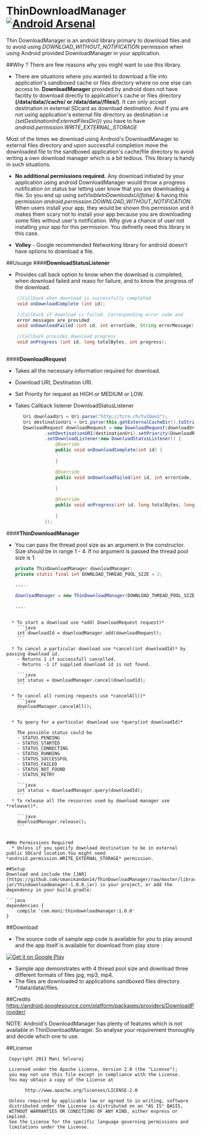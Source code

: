 ThinDownloadManager [![Android Arsenal](https://img.shields.io/badge/Android%20Arsenal-ThinDownloadManager-brightgreen.svg?style=flat)](https://android-arsenal.com/details/1/1077)
===================

Thin DownloadManager is an android library primary to download files and to avoid using *DOWNLOAD_WITHOUT_NOTIFICATION* permission when using Android provided DownloadManager in your application. 


##Why ?
  There are few reasons why you might want to use this library.
  
  * There are situations where you wanted to download a file into application's sandboxed cache or files directory where no one else can access to. **DownloadManager** provided by android does not have facility to download directly to application's cache or files directory **(/data/data/<package>/cache/ or /data/data/<pacakge>/files/)**. It can only accept destination in external SDcard as download destination. And if you are not using application's external file directory as destination i.e *(setDestinationInExternalFilesDir())* you have to have *android.permission.WRITE_EXTERNAL_STORAGE*
  
  Most of the times we download using Android's DownloadManager to external files directory and upon successful completion move the downloaded file to the sandboxed application's cache/file directory to avoid writing a own download manager which is a bit tedious. This library is handy in such situations.
  
  * **No additional permissions required.** Any download initiated by your application using android DownloadManager would throw a progress notification on status bar letting user know that you are downloading a file. So you end up using *setVisibleInDownloadsUi(false)* & having this permission *android.permission.DOWNLOAD_WITHOUT_NOTIFICATION*. When users install your app, they would be shown this permission and it makes them scary not to install your app because you are downloading some files without user's notification. Why give a chance of user not installing your app for this permission. You definetly need this library in this case. 
  
  * **Volley** - Google recommended Networking library for android doesn't have options to download a file. 
  

##Usuage
####**DownloadStatusListener**
  * Provides call back option to know when the download is completed, when download failed and reaso for failure, and to know the progress of the download.
``` java
    //Callback when download is successfully completed
    void onDownloadComplete (int id);

    //Callback if download is failed. Corresponding error code and 
    error messages are provided
    void onDownloadFailed (int id, int errorCode, String errorMessage);

    //Callback provides download progress
    void onProgress (int id, long totalBytes, int progress); 
	
```

####**DownloadRequest**
  * Takes all the necessary information required for download.
  * Download URI, Destination URI.
  * Set Priority for request as HIGH or MEDIUM or LOW.
  * Takes Callback listener DownloadStatusListener

     ``` java
        Uri downloadUri = Uri.parse("http://tcrn.ch/Yu1Ooo1");
        Uri destinationUri = Uri.parse(this.getExternalCacheDir().toString()+"/test.mp4");
        DownloadRequest downloadRequest = new DownloadRequest(downloadUri)
                .setDestinationURI(destinationUri).setPriority(DownloadRequest.Priority.HIGH)./*Default*/setRetryAttempts(2)./*Default*/setRetryWaitInterval(TimeUnit.SECONDS.toMillis(5))
                .setDownloadListener(new DownloadStatusListener() {
                    @Override
                    public void onDownloadComplete(int id) {
                        
                    }

                    @Override
                    public void onDownloadFailed(int id, int errorCode, String errorMessage) {
                        
                    }

                    @Override
                    public void onProgress(int id, long totalBytes, long downlaodedBytes, int progress) {
                        
                    }
                });

     ```

####**ThinDownloadManager** 
  * You can pass the thread pool size as an argument in the constructor. Size should be in range 1 - 4. If no argument is passed the thread pool size is 1.
  	``` java
    private ThinDownloadManager downloadManager;
    private static final int DOWNLOAD_THREAD_POOL_SIZE = 2;
    
    .....
    
    downloadManager = new ThinDownloadManager(DOWNLOAD_THREAD_POOL_SIZE);
    
    ....
```
  
  * To start a download use *add( DownloadRequest request)*
   	```java
   	int downloadId = downloadManager.add(downloadRequest);
   	```

  * To cancel a particular download use *cancel(int downloadId)* by passing download id. 
  	- Returns 1 if successfull cancelled.
  	- Returns -1 if supplied download id is not found.
  	
  	```java
  	int status = downloadManager.cancel(downloadId);
  	```

  * To cancel all running requests use *cancelAll()*
  	```java
  	downloadManager.cancelAll();
  	```

  * To query for a particular download use *query(int downloadId)*
  
    The possible status could be
  	- STATUS_PENDING
  	- STATUS_STARTED
  	- STATUS_CONNECTING
  	- STATUS_RUNNING
  	- STATUS_SUCCESSFUL
  	- STATUS_FAILED
  	- STATUS_NOT_FOUND
  	- STATUS_RETRY
  	
  	```java
  	int status = downloadManager.query(downloadId);
  	```
  * To release all the resources used by download manager use *release()*.
  	
  	```java
  	downloadManager.release();
  	```


##No Permissions Required
  * Unless if you specify download destination to be in external public SDCard location.You might need *android.permission.WRITE_EXTERNAL_STORAGE* permission.

##Setup
Download and include the [JAR](https://github.com/smanikandan14/ThinDownloadManager/raw/master/library-jar/thindownloadmanager-1.0.0.jar) in your project, or add the dependency in your build.gradle:

```java
dependencies {
    compile 'com.mani:thindownloadmanager:1.0.0'
}
```

##Download
* The source code of sample app code is available for you to play around and the app itself is available for download from play store :


<a href="https://play.google.com/store/apps/details?id=com.mani.thindownloadmanager.app">
  <img alt="Get it on Google Play"
       src="https://developer.android.com/images/brand/en_app_rgb_wo_60.png" />
</a>

* Sample app demonstrates with 4 thread pool size and download three different formats of files jpg, mp3, mp4.
* The files are downloaded to applications sandboxed files directory. */data/data/<package>/files.

##Credits
https://android.googlesource.com/platform/packages/providers/DownloadProvider/

NOTE: Android's DownloadManager has plenty of features which is not available in ThinDownloadManager. So analyse your requirement thoroughly and decide which one to use. 

##License
```
 Copyright 2013 Mani Selvaraj
 
 Licensed under the Apache License, Version 2.0 (the "License");
 you may not use this file except in compliance with the License.
 You may obtain a copy of the License at
 
       http://www.apache.org/licenses/LICENSE-2.0
 
 Unless required by applicable law or agreed to in writing, software
 distributed under the License is distributed on an "AS IS" BASIS,
 WITHOUT WARRANTIES OR CONDITIONS OF ANY KIND, either express or implied.
 See the License for the specific language governing permissions and
 limitations under the License.
```



